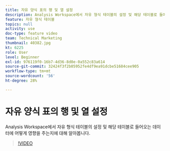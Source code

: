 ```yaml
---
title: 자유 양식 표의 행 및 열 설정
description: Analysis Workspace에서 자유 형식 테이블의 설정 및 해당 테이블로 들어오는 데이터에 어떻게 영향을 주는지에 대해 알아봅니다.
feature: 자유 형식 테이블
topics: null
activity: use
doc-type: feature video
team: Technical Marketing
thumbnail: 40382.jpg
kt: 6225
role: User
level: Beginner
exl-id: 976119f0-16b7-4d36-8d0e-0a552c83a614
source-git-commit: 32424f3f2b05952fe4df9ea91dcbe51684cee905
workflow-type: tm+mt
source-wordcount: '56'
ht-degree: 28%

---
```


# 자유 양식 표의 행 및 열 설정

Analysis Workspace에서 자유 형식 테이블의 설정 및 해당 테이블로 들어오는 데이터에 어떻게 영향을 주는지에 대해 알아봅니다.

>[!VIDEO](https://video.tv.adobe.com/v/40382/?quality=12&learn=on)
